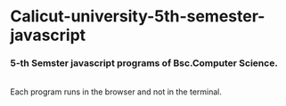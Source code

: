 # Calicut-university-5th-semester-javascript

<h3>5-th Semster javascript programs of Bsc.Computer Science.</h3><br>
Each program runs in the browser and not in the terminal.  



